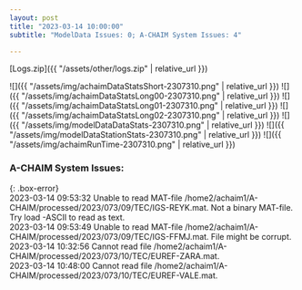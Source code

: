 ```yaml
---
layout: post
title: "2023-03-14 10:00:00"
subtitle: "ModelData Issues: 0; A-CHAIM System Issues: 4"

---
```


[Logs.zip]({{ "/assets/other/logs.zip" | relative_url }})  

![]({{ "/assets/img/achaimDataStatsShort-2307310.png" | relative_url }})
![]({{ "/assets/img/achaimDataStatsLong00-2307310.png" | relative_url }})
![]({{ "/assets/img/achaimDataStatsLong01-2307310.png" | relative_url }})
![]({{ "/assets/img/achaimDataStatsLong02-2307310.png" | relative_url }})
![]({{ "/assets/img/modelDataDataStats-2307310.png" | relative_url }})
![]({{ "/assets/img/modelDataStationStats-2307310.png" | relative_url }})
![]({{ "/assets/img/achaimRunTime-2307310.png" | relative_url }})


### A-CHAIM System Issues:  
  
{: .box-error}  
2023-03-14 09:53:32 Unable to read MAT-file /home2/achaim1/A-CHAIM/processed/2023/073/09/TEC/IGS-REYK.mat. Not a binary MAT-file. Try load -ASCII to read as text.  
2023-03-14 09:53:49 Unable to read MAT-file /home2/achaim1/A-CHAIM/processed/2023/073/09/TEC/IGS-FFMJ.mat. File might be corrupt.  
2023-03-14 10:32:56 Cannot read file /home2/achaim1/A-CHAIM/processed/2023/073/10/TEC/EUREF-ZARA.mat.  
2023-03-14 10:48:00 Cannot read file /home2/achaim1/A-CHAIM/processed/2023/073/10/TEC/EUREF-VALE.mat.  
